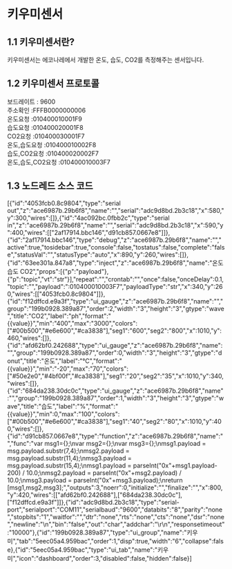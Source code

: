 키우미센서
======================

## 1.1 키우미센서란?
키우미센서는 에코나레에서 개발한 온도, 습도, CO2를 측정해주는 센서입니다.

## 1.2 키우미센서 프로토콜
>
보드레이트 : 9600   
주소확인    :FFFB0000000006   
온도요청	:010400010001F9   
습도요청	:010400020001F8   
CO2요청 :010400030001F7   
온도,습도요청	:010400010002F8   
습도,CO2요청	:010400020002F7   
온도,습도,CO2요청	:010400010003F7   
## 1.3 노드레드 소스 코드
>
[{"id":"4053fcb0.8c9804","type":"serial out","z":"ace6987b.29b6f8","name":"","serial":"adc9d8bd.2b3c18","x":580,"y":300,"wires":[]},{"id":"4ac092bc.0fbb2c","type":"serial in","z":"ace6987b.29b6f8","name":"","serial":"adc9d8bd.2b3c18","x":590,"y":400,"wires":[["2af17914.bbc146","d91cb857.0667e8"]]},{"id":"2af17914.bbc146","type":"debug","z":"ace6987b.29b6f8","name":"","active":true,"tosidebar":true,"console":false,"tostatus":false,"complete":"false","statusVal":"","statusType":"auto","x":890,"y":260,"wires":[]},{"id":"63ee301a.847a8","type":"inject","z":"ace6987b.29b6f8","name":"온도 습도 CO2","props":[{"p":"payload"},{"p":"topic","vt":"str"}],"repeat":"","crontab":"","once":false,"onceDelay":0.1,"topic":"","payload":":010400010003F7","payloadType":"str","x":340,"y":260,"wires":[["4053fcb0.8c9804"]]},{"id":"f12dffcd.e9a3f","type":"ui_gauge","z":"ace6987b.29b6f8","name":"","group":"199b0928.389a87","order":2,"width":"3","height":"3","gtype":"wave","title":"CO2","label":"ph","format":"{{value}}","min":"400","max":"3000","colors":["#00b500","#e6e600","#ca3838"],"seg1":"600","seg2":"800","x":1010,"y":460,"wires":[]},{"id":"afd62bf0.242688","type":"ui_gauge","z":"ace6987b.29b6f8","name":"","group":"199b0928.389a87","order":0,"width":"3","height":"3","gtype":"donut","title":"온도","label":"℃","format":"{{value}}","min":"-20","max":"70","colors":["#50e2e0","#4bf00f","#ca3838"],"seg1":"20","seg2":"35","x":1010,"y":340,"wires":[]},{"id":"684da238.30dc0c","type":"ui_gauge","z":"ace6987b.29b6f8","name":"","group":"199b0928.389a87","order":1,"width":"3","height":"3","gtype":"wave","title":"습도","label":"%","format":"{{value}}","min":0,"max":"100","colors":["#00b500","#e6e600","#ca3838"],"seg1":"40","seg2":"80","x":1010,"y":400,"wires":[]},{"id":"d91cb857.0667e8","type":"function","z":"ace6987b.29b6f8","name":"","func":"var msg1={};\nvar msg2={};\nvar msg3={};\nmsg1.payload = msg.payload.substr(7,4);\nmsg2.payload = msg.payload.substr(11,4);\nmsg3.payload = msg.payload.substr(15,4);\nmsg1.payload = parseInt(\"0x\"+msg1.payload-200) / 10.0;\nmsg2.payload = parseInt(\"0x\"+msg2.payload) / 10.0;\nmsg3.payload = parseInt(\"0x\"+msg3.payload);\nreturn [msg1,msg2,msg3];","outputs":3,"noerr":0,"initialize":"","finalize":"","x":800,"y":420,"wires":[["afd62bf0.242688"],["684da238.30dc0c"],["f12dffcd.e9a3f"]]},{"id":"adc9d8bd.2b3c18","type":"serial-port","serialport":"COM11","serialbaud":"9600","databits":"8","parity":"none","stopbits":"1","waitfor":"","dtr":"none","rts":"none","cts":"none","dsr":"none","newline":"\\n","bin":"false","out":"char","addchar":"\\r\\n","responsetimeout":"10000"},{"id":"199b0928.389a87","type":"ui_group","name":"키우미","tab":"5eec05a4.959bac","order":1,"disp":true,"width":"6","collapse":false},{"id":"5eec05a4.959bac","type":"ui_tab","name":"키우미","icon":"dashboard","order":3,"disabled":false,"hidden":false}]
